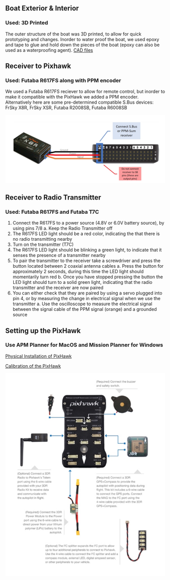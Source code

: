 ## **Boat Exterior & Interior**
### __Used: 3D Printed__

The outer structure of the boat was 3D printed, to allow for quick prototyping and changes. Inorder to water proof the boat, 
we used epoxy and tape to glue and hold down the pieces of the boat (epoxy can also be used as a waterproofing agent).
[CAD files](https://www.dropbox.com/sh/irfmggc8k5queg0/AACh7eVSw1JcP0g08k7TlmTpa?dl=0)


## **Receiver to Pixhawk**
### __Used: Futaba R617FS along with PPM encoder__

We used a Futaba R617FS reciever to allow for remote control, but inorder to make it compatible with the PixHawk we added a PPM
encoder. Alternatively here are some pre-determined compatible S.Bus devices: FrSky X8R, FrSky XSR, Futaba R2008SB, 
Futaba R6008SB

<img src="\Images\Screen Shot 2018-06-07 at 1.55.16 PM.png">


## **Receiver to Radio Transmitter**
### __Used: Futaba R617FS and Futaba T7C__

1.	Connect the R617FS to a power source (4.8V or 6.0V battery source), by using pins 7/8
    a.	Keep the Radio Transmitter off
2.	The R617FS LED light should be a red color, indicating the that there is no radio transmitting nearby
3.	Turn on the transmitter (T7C)
4.	The R617FS LED light should be blinking a green light, to indicate that it senses the presence of a transmitter nearby
5.	To pair the transmitter to the receiver take a screwdriver and press the button located between 2 coaxial antenna cables
    a.	Press the button for approximately 2 seconds, during this time the LED light should momentarily turn red
    b.	Once you have stopped pressing the button the LED light should turn to a solid green light, indicating that the radio transmitter and the receiver are now paired
6.	You can either check that they are paired by using a servo plugged into pin 4, or by measuring the change in electrical signal when we use the transmitter
    a.	Use the oscilloscope to measure the electrical signal between the signal cable of the PPM signal (orange) and a grounded source 


## **Setting up the PixHawk**
### __Use APM Planner for MacOS and Mission Planner for Windows__

[Physical Installation of PixHawk](http://ardupilot.org/copter/docs/common-pixhawk-wiring-and-quick-start.html)

[Calibration of the PixHawk](http://ardupilot.org/rover/docs/apmrover-setup.html)

<img src="\Images\Screen Shot 2018-06-07 at 1.55.09 PM.png">

